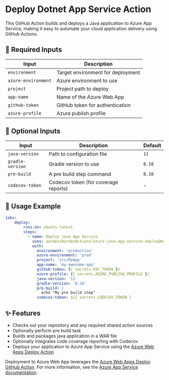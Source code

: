 # Deploy Dotnet App Service Action

This GitHub Action builds and deploys a Java application to Azure App Service, making it easy to automate your cloud application delivery using GitHub Actions.

## 🔑 Required Inputs

| Input               | Description                              |
|---------------------|------------------------------------------|
| `environment`       | Target environment for deployment        |
| `azure-environment` | Azure environment to use                 |
| `project`           | Project path to deploy                   |
| `app-name`          | Name of the Azure Web App                |
| `github-token`      | GitHub token for authentication          |
| `azure-profile`     | Azure publish profile                    |
 
## 📝 Optional Inputs

| Input               | Description                                              | Default   |
|---------------------|----------------------------------------------------------|-----------|
| `java-version`      | Path to configuration file                               | `11`      |
| `gradle-version`    | Gradle version to use                              	 | `8.10`    |
| `pre-build`         | A pre build step command                              	 | `8.10`    |
| `codecov-token`     | Codecov token (for coverage reports)                     | -         |

## 🚀 Usage Example
```yaml
jobs:
    deploy: 
        runs-on: ubuntu-latest 
        steps: 
          - name: Deploy Java App Service 
            uses: aardex/AardexActions/azure-java-app-service-deploy@main
            with: 
              environment: 'production'
              azure-environment: 'prod' 
              project: 'src/MyApp' 
              app-name: 'my-awesome-app' 
              github-token: {{ secrets.PAT_TOKEN }}
              azure-profile: {{ secrets.AZURE_PUBLISH_PROFILE }}
              java-version: '11' 
              gradle-version: '8.10' 
              pre-build: |
                echo "My pre build step"
              codecov-token: ${{ secrets.CODECOV_TOKEN }
```

## ✨ Features

- Checks out your repository and any required shared action sources
- Optionally perform pre build task 
- Builds and packages java application in a WAR file
- Optionally integrates code coverage reporting with Codecov
- Deploys your application to Azure App Service using the [Azure Web Apps Deploy Action](https://github.com/marketplace/actions/azure-webapps-deploy)

Deployment to Azure Web App leverages the [Azure Web Apps Deploy GitHub Action](https://github.com/marketplace/actions/azure-webapps-deploy).
For more information, see the [Azure App Service documentation](https://learn.microsoft.com/en-us/azure/app-service/).